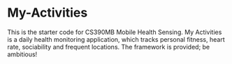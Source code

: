 # My-Activities
This is the starter code for CS390MB Mobile Health Sensing. My Activities is a daily health monitoring application, which tracks personal fitness, heart rate, sociability and frequent locations. The framework is provided; be ambitious!
